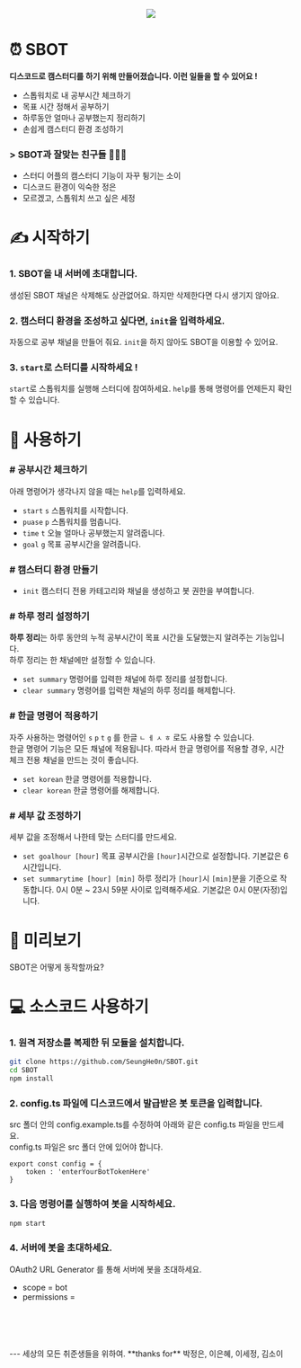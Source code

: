<p align="center"><img src="https://user-images.githubusercontent.com/36994104/132232093-7b2a5a62-b2d9-4250-9970-baa9703dc23f.png"></p>
 
# ⏰ SBOT
**디스코드로 캠스터디를 하기 위해 만들어졌습니다. 이런 일들을 할 수 있어요 !**
- 스톱워치로 내 공부시간 체크하기
- 목표 시간 정해서 공부하기
- 하루동안 얼마나 공부했는지 정리하기
- 손쉽게 캠스터디 환경 조성하기
### > SBOT과 잘맞는 친구들 👩‍👧‍👦
- 스터디 어플의 캠스터디 기능이 자꾸 튕기는 소이
- 디스코드 환경이 익숙한 정은
- 모르겠고, 스톱워치 쓰고 싶은 세정
# ✍ 시작하기
### 1. SBOT을 내 서버에 초대합니다.
생성된 SBOT 채널은 삭제해도 상관없어요. 하지만 삭제한다면 다시 생기지 않아요.
### 2. 캠스터디 환경을 조성하고 싶다면, `init`을 입력하세요.
자동으로 공부 채널을 만들어 줘요. `init`을 하지 않아도 SBOT을 이용할 수 있어요.
### 3. `start`로 스터디를 시작하세요 !
`start`로 스톱워치를 실행해 스터디에 참여하세요. `help`를 통해 명령어를 언제든지 확인할 수 있습니다.
# 💬 사용하기
### # 공부시간 체크하기
아래 명령어가 생각나지 않을 때는 `help`를 입력하세요.
- `start` `s`  스톱워치를 시작합니다.
- `puase` `p`  스톱워치를 멈춥니다.
- `time` `t`  오늘 얼마나 공부했는지 알려줍니다.
- `goal` `g`  목표 공부시간을 알려줍니다.
### # 캠스터디 환경 만들기
- `init`  캠스터디 전용 카테고리와 채널을 생성하고 봇 권한을 부여합니다.
### # 하루 정리 설정하기
**하루 정리**는 하루 동안의 누적 공부시간이 목표 시간을 도달했는지 알려주는 기능입니다.  
하루 정리는 한 채널에만 설정할 수 있습니다.
- `set summary`  명령어를 입력한 채널에 하루 정리를 설정합니다.
- `clear summary`  명령어를 입력한 채널의 하루 정리를 해제합니다.
### # 한글 명령어 적용하기
자주 사용하는 명령어인 `s` `p` `t` `g` 를 한글 `ㄴ` `ㅔ` `ㅅ` `ㅎ` 로도 사용할 수 있습니다.  
한글 명령어 기능은 모든 채널에 적용됩니다. 따라서 한글 명령어를 적용할 경우, 시간 체크 전용 채널을 만드는 것이 좋습니다.
- `set korean`  한글 명령어를 적용합니다.
- `clear korean`  한글 명령어를 해제합니다.
### # 세부 값 조정하기
세부 값을 조정해서 나한테 맞는 스터디를 만드세요.
- `set goalhour [hour]`  목표 공부시간을 `[hour]`시간으로 설정합니다. 기본값은 6시간입니다.
- `set summarytime [hour] [min]`  하루 정리가 `[hour]`시 `[min]`분을 기준으로 작동합니다. 0시 0분 ~ 23시 59분 사이로 입력해주세요. 기본값은 0시 0분(자정)입니다.
# 👀 미리보기
SBOT은 어떻게 동작할까요?

# 💻 소스코드 사용하기
### 1. 원격 저장소를 복제한 뒤 모듈을 설치합니다.
```bash
git clone https://github.com/SeungHe0n/SBOT.git
cd SBOT
npm install
```
### 2. config.ts 파일에 디스코드에서 발급받은 봇 토큰을 입력합니다.
src 폴더 안의 config.example.ts를 수정하여 아래와 같은 config.ts 파일을 만드세요.  
config.ts 파일은 src 폴더 안에 있어야 합니다.
```tsx
export const config = {
    token : 'enterYourBotTokenHere'
}
```
### 3. 다음 명령어를 실행하여 봇을 시작하세요.
```bash
npm start
```
### 4. 서버에 봇을 초대하세요.
OAuth2 URL Generator 를 통해 서버에 봇을 초대하세요.
- scope = bot
- permissions = 
<br>  
<br>  
<br>  
<br>
---
세상의 모든 취준생들을 위하여.  
**thanks for** 박정은, 이은혜, 이세정, 김소이

